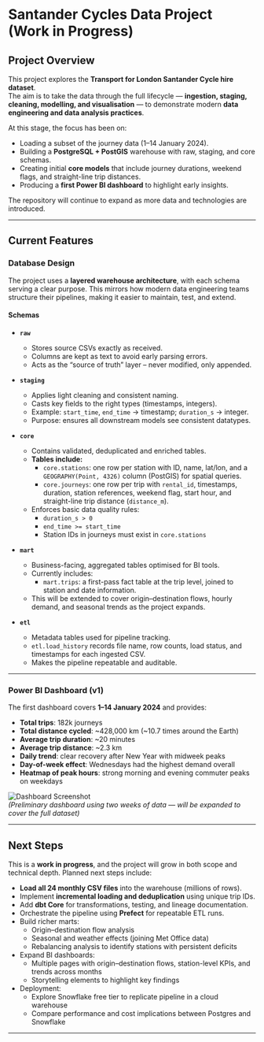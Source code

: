 # Santander Cycles Data Project (Work in Progress)

## Project Overview

This project explores the **Transport for London Santander Cycle hire dataset**.  
The aim is to take the data through the full lifecycle — **ingestion, staging, cleaning, modelling, and visualisation** — to demonstrate modern **data engineering and data analysis practices**.

At this stage, the focus has been on:

- Loading a subset of the journey data (1–14 January 2024).
- Building a **PostgreSQL + PostGIS** warehouse with raw, staging, and core schemas.
- Creating initial **core models** that include journey durations, weekend flags, and straight-line trip distances.
- Producing a **first Power BI dashboard** to highlight early insights.

The repository will continue to expand as more data and technologies are introduced.

---

## Current Features

### Database Design

The project uses a **layered warehouse architecture**, with each schema serving a clear purpose. This mirrors how modern data engineering teams structure their pipelines, making it easier to maintain, test, and extend.

#### Schemas

- **`raw`**  
  - Stores source CSVs exactly as received.  
  - Columns are kept as text to avoid early parsing errors.  
  - Acts as the “source of truth” layer – never modified, only appended.  

- **`staging`**  
  - Applies light cleaning and consistent naming.  
  - Casts key fields to the right types (timestamps, integers).  
  - Example: `start_time`, `end_time` → timestamp; `duration_s` → integer.  
  - Purpose: ensures all downstream models see consistent datatypes.  

- **`core`**  
  - Contains validated, deduplicated and enriched tables.  
  - **Tables include:**  
    - `core.stations`: one row per station with ID, name, lat/lon, and a `GEOGRAPHY(Point, 4326)` column (PostGIS) for spatial queries.  
    - `core.journeys`: one row per trip with `rental_id`, timestamps, duration, station references, weekend flag, start hour, and straight-line trip distance (`distance_m`).  
  - Enforces basic data quality rules:  
    - `duration_s > 0`  
    - `end_time >= start_time`  
    - Station IDs in journeys must exist in `core.stations`  

- **`mart`**  
  - Business-facing, aggregated tables optimised for BI tools.  
  - Currently includes:  
    - `mart.trips`: a first-pass fact table at the trip level, joined to station and date information.  
  - This will be extended to cover origin–destination flows, hourly demand, and seasonal trends as the project expands.  

- **`etl`**  
  - Metadata tables used for pipeline tracking.  
  - `etl.load_history` records file name, row counts, load status, and timestamps for each ingested CSV.  
  - Makes the pipeline repeatable and auditable.  

---

### Power BI Dashboard (v1)

The first dashboard covers **1–14 January 2024** and provides:

- **Total trips**: 182k journeys  
- **Total distance cycled**: ~428,000 km (~10.7 times around the Earth)  
- **Average trip duration**: ~20 minutes  
- **Average trip distance**: ~2.3 km  
- **Daily trend**: clear recovery after New Year with midweek peaks  
- **Day-of-week effect**: Wednesdays had the highest demand overall  
- **Heatmap of peak hours**: strong morning and evening commuter peaks on weekdays  

![Dashboard Screenshot](docs/dashboard_v1.png)  
*(Preliminary dashboard using two weeks of data — will be expanded to cover the full dataset)*

---

## Next Steps

This is a **work in progress**, and the project will grow in both scope and technical depth. Planned next steps include:

- **Load all 24 monthly CSV files** into the warehouse (millions of rows).  
- Implement **incremental loading and deduplication** using unique trip IDs.  
- Add **dbt Core** for transformations, testing, and lineage documentation.  
- Orchestrate the pipeline using **Prefect** for repeatable ETL runs.  
- Build richer marts:  
  - Origin–destination flow analysis  
  - Seasonal and weather effects (joining Met Office data)  
  - Rebalancing analysis to identify stations with persistent deficits  
- Expand BI dashboards:  
  - Multiple pages with origin–destination flows, station-level KPIs, and trends across months  
  - Storytelling elements to highlight key findings  
- Deployment:  
  - Explore Snowflake free tier to replicate pipeline in a cloud warehouse  
  - Compare performance and cost implications between Postgres and Snowflake  

---
